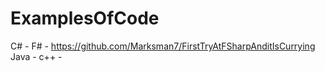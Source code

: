 # ExamplesOfCode

C# - 
F# - https://github.com/Marksman7/FirstTryAtFSharpAnditIsCurrying
Java - 
c++ - 

